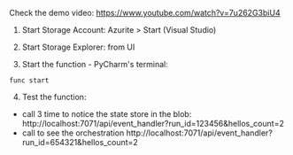 Check the demo video: https://www.youtube.com/watch?v=7u262G3biU4 

1. Start Storage Account: Azurite > Start (Visual Studio)

2. Start Storage Explorer: from UI


3. Start the function - PyCharm's terminal:
```
func start
```

4. Test the function:
- call 3 time to notice the state store in the blob: http://localhost:7071/api/event_handler?run_id=123456&hellos_count=2
- call to see the orchestration http://localhost:7071/api/event_handler?run_id=654321&hellos_count=2 
